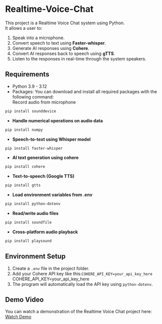 # Realtime-Voice-Chat

This project is a Realtime Voice Chat system using Python.  
It allows a user to:  
1. Speak into a microphone.  
2. Convert speech to text using **Faster-whisper**.  
3. Generate AI responses using **Cohere**.  
4. Convert AI responses back to speech using **gTTS**.  
5. Listen to the responses in real-time through the system speakers.


## Requirements
- Python 3.9 - 3.12  
- Packages:
You can download and install all required packages with the following command:  
Record audio from microphone
```bash
pip install sounddevice
```
- **Handle numerical operations on audio data**
```bash
pip install numpy
```
- **Speech-to-text using Whisper model**
```bash
pip install faster-whisper
```
- **AI text generation using cohere**
```bash
pip install cohere
```
- **Text-to-speech (Google TTS)**
```bash
pip install gtts
```
- **Load environment variables from .env**
```bash
pip install python-dotenv
```
- **Read/write audio files**
```bash
pip install soundfile
```
- **Cross-platform audio playback**
```bash
pip install playsound
```
## Environment Setup

1. Create a `.env` file in the project folder.  
2. Add your Cohere API key like this:`COHERE_API_KEY=your_api_key_here`
COHERE_API_KEY=your_api_key_here
3. The program will automatically load the API key using `python-dotenv`.

## Demo Video

You can watch a demonstration of the Realtime Voice Chat project here:
[Watch Demo](demo_video.mp4)

